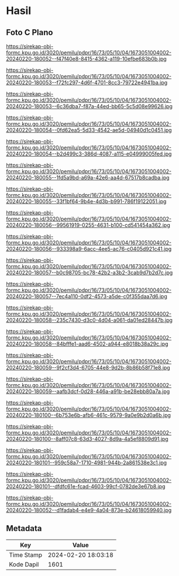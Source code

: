 # Hasil

## Foto C Plano

https://sirekap-obj-formc.kpu.go.id/3020/pemilu/pdpr/16/73/05/10/04/1673051004002-20240220-180052--f47f40e8-8415-4362-a119-10efbe683b0b.jpg

https://sirekap-obj-formc.kpu.go.id/3020/pemilu/pdpr/16/73/05/10/04/1673051004002-20240220-180053--f72fc297-4d6f-4701-8cc3-79722e4941ba.jpg

https://sirekap-obj-formc.kpu.go.id/3020/pemilu/pdpr/16/73/05/10/04/1673051004002-20240220-180053--6c36dba7-f87a-44ed-bb65-5c5d08e99626.jpg

https://sirekap-obj-formc.kpu.go.id/3020/pemilu/pdpr/16/73/05/10/04/1673051004002-20240220-180054--0fd62ea5-5d33-4542-ae5d-04940d1c0451.jpg

https://sirekap-obj-formc.kpu.go.id/3020/pemilu/pdpr/16/73/05/10/04/1673051004002-20240220-180054--b2d499c3-386d-4087-a115-e04999005fed.jpg

https://sirekap-obj-formc.kpu.go.id/3020/pemilu/pdpr/16/73/05/10/04/1673051004002-20240220-180055--1fd5a9bd-a69a-42e6-aa4d-67517b8cadba.jpg

https://sirekap-obj-formc.kpu.go.id/3020/pemilu/pdpr/16/73/05/10/04/1673051004002-20240220-180055--33f1bf64-9b4e-4d3b-b991-786f19122051.jpg

https://sirekap-obj-formc.kpu.go.id/3020/pemilu/pdpr/16/73/05/10/04/1673051004002-20240220-180056--99561919-0255-4631-b100-cd541454a362.jpg

https://sirekap-obj-formc.kpu.go.id/3020/pemilu/pdpr/16/73/05/10/04/1673051004002-20240220-180056--933398a9-6acc-4ee5-ac76-c0405d921c41.jpg

https://sirekap-obj-formc.kpu.go.id/3020/pemilu/pdpr/16/73/05/10/04/1673051004002-20240220-180057--b0c98705-bc78-42b2-a3b2-3cab9d7b2d7c.jpg

https://sirekap-obj-formc.kpu.go.id/3020/pemilu/pdpr/16/73/05/10/04/1673051004002-20240220-180057--7ec4a110-0df2-4573-a5de-c0f355daa7d6.jpg

https://sirekap-obj-formc.kpu.go.id/3020/pemilu/pdpr/16/73/05/10/04/1673051004002-20240220-180058--235c7430-d3c0-4d04-a061-da01ed28447b.jpg

https://sirekap-obj-formc.kpu.go.id/3020/pemilu/pdpr/16/73/05/10/04/1673051004002-20240220-180058--84bfffe1-aad6-4502-a944-e8018b38a29c.jpg

https://sirekap-obj-formc.kpu.go.id/3020/pemilu/pdpr/16/73/05/10/04/1673051004002-20240220-180059--9f2cf3d4-6705-44e8-9d2b-8b86b58f71e8.jpg

https://sirekap-obj-formc.kpu.go.id/3020/pemilu/pdpr/16/73/05/10/04/1673051004002-20240220-180059--aafb3dcf-0d28-446a-a91b-be28ebb80a7a.jpg

https://sirekap-obj-formc.kpu.go.id/3020/pemilu/pdpr/16/73/05/10/04/1673051004002-20240220-180100--6b753e6b-afb6-461c-9579-9a0e9b2d0a6b.jpg

https://sirekap-obj-formc.kpu.go.id/3020/pemilu/pdpr/16/73/05/10/04/1673051004002-20240220-180100--8aff07c8-63d3-4027-8d9a-4a5ef8809d91.jpg

https://sirekap-obj-formc.kpu.go.id/3020/pemilu/pdpr/16/73/05/10/04/1673051004002-20240220-180101--959c58a7-1710-4981-944b-2a861538e3c1.jpg

https://sirekap-obj-formc.kpu.go.id/3020/pemilu/pdpr/16/73/05/10/04/1673051004002-20240220-180101--dfdfc61e-fcad-4603-99cf-0782de3e67b8.jpg

https://sirekap-obj-formc.kpu.go.id/3020/pemilu/pdpr/16/73/05/10/04/1673051004002-20240220-180052--d1fadab4-e4e9-4a04-873e-b24618059940.jpg


## Metadata

| Key        | Value               |
| ---------- | ------------------- |
| Time Stamp | 2024-02-20 18:03:18 |
| Kode Dapil | 1601                |



